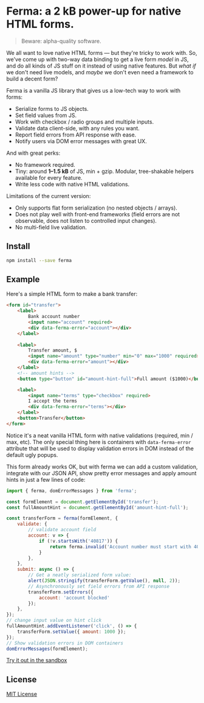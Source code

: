 # Ferma: a 2 kB power-up for native HTML forms.

> Beware: alpha-quality software.

We all want to love native HTML forms — but they're tricky to work with. So, we've come up with two-way data binding to get a live form _model_ in JS, and do all kinds of JS stuff on it instead of using native features. But _what if_ we don't need live models, and _maybe_ we don't even need a framework to build a decent form?

Ferma is a vanilla JS library that gives us a low-tech way to work with forms:

- Serialize forms to JS objects.
- Set field values from JS.
- Work with checkbox / radio groups and multiple inputs.
- Validate data client-side, with any rules you want.
- Report field errors from API response with ease.
- Notify users via DOM error messages with great UX.

And with great perks:

- No framework required.
- Tiny: around __1–1.5 kB__ of JS, min + gzip. Modular, tree-shakable helpers available for every feature.
- Write less code with native HTML validations.

Limitations of the current version:

- Only supports flat form serialization (no nested objects / arrays).
- Does not play well with front-end frameworks (field errors are not observable, does not listen to controlled input changes).
- No multi-field live validation.

## Install

```sh
npm install --save ferma
```

## Example

Here's a simple HTML form to make a bank transfer:

```html
<form id="transfer">
    <label>
        Bank account number
        <input name="account" required>
        <div data-ferma-error="account"></div>
    </label>
    
    <label>
        Transfer amount, $
        <input name="amount" type="number" min="0" max="1000" required>
        <div data-ferma-error="amount"></div>
    </label>
    <!-- amount hints -->
    <button type="button" id="amount-hint-full">Full amount ($1000)</button>

    <label>
        <input name="terms" type="checkbox" required>
        I accept the terms
        <div data-ferma-error="terms"></div>
    </label>
    <button>Transfer</button>
</form>
```

Notice it's a neat vanilla HTML form with native validations (required, min / max, etc). The only special thing here is containers with `data-ferma-error` attribute that will be used to display validation errors in DOM instead of the default ugly popups.

This form already works OK, but with ferma we can add a custom validation, integrate with our JSON API, show pretty error messages and apply amount hints in just a few lines of code:

```js
import { ferma, domErrorMessages } from 'ferma';

const formElement = document.getElementById('transfer');
const fullAmountHint = document.getElementById('amount-hint-full');

const transferForm = ferma(formElement, {
    validate: {
        // validate account field
        account: v => {
            if (!v.startsWith('40817')) {
                return ferma.invalid('Account number must start with 40817');
            }
        },
    },
    submit: async () => {
        // Get a neatly serialized form value:
        alert(JSON.stringify(transferForm.getValue(), null, 2));
        // Asynchronously set field errors from API response
        transferForm.setErrors({
            account: 'account blocked'
        });
    },
});
// change input value on hint click
fullAmountHint.addEventListener('click', () => {
    transferForm.setValue({ amount: 1000 });
});
// Show validation errors in DOM containers
domErrorMessages(formElement);
```

[Try it out in the sandbox](https://jsfiddle.net/3n8wbgt6/7/)

## License

[MIT License](./LICENSE)
